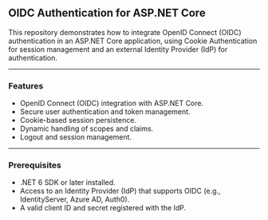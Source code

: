 ## OIDC Authentication for ASP.NET Core
This repository demonstrates how to integrate OpenID Connect (OIDC) authentication in an ASP.NET Core application, using Cookie Authentication for session management and an external Identity Provider (IdP) for authentication.

---
### Features
* OpenID Connect (OIDC) integration with ASP.NET Core.
* Secure user authentication and token management.
* Cookie-based session persistence.
* Dynamic handling of scopes and claims.
* Logout and session management.
---
### Prerequisites
* .NET 6 SDK or later installed.
* Access to an Identity Provider (IdP) that supports OIDC (e.g., IdentityServer, Azure AD, Auth0).
* A valid client ID and secret registered with the IdP.
